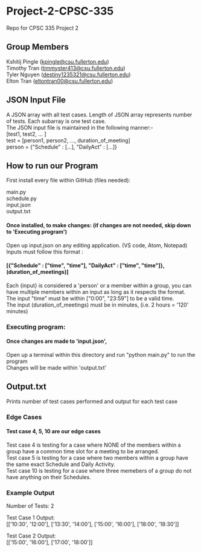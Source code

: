 # Project-2-CPSC-335
Repo for CPSC 335 Project 2

## Group Members
Kshitij Pingle (kpingle@csu.fullerton.edu)  
Timothy Tran (timmyster413@csu.fullerton.edu)  
Tyler Nguyen (destiny1235321@csu.fullerton.edu)  
Elton Tran (eltontran00@csu.fullerton.edu)  

## JSON Input File
A JSON array with all test cases. Length of JSON array represents number of tests. Each subarray is one test case.  
The JSON input file is maintained in the following manner:-  
\[test1, test2, ... \]  
test = \[person1, person2, ..., duration_of_meeting\]  
person =  {"Schedule" : \[...\], "DailyAct" : \[...\]}  

## How to run our Program
First install every file within GitHub (files needed):

main.py  
schedule.py  
input.json  
output.txt  

#### Once installed, to make changes: (if changes are not needed, skip down to 'Executing program')
Open up input.json on any editing application. (VS code, Atom, Notepad)  
Inputs must follow this format :
#### [{"Schedule" : ["time", "time"], "DailyAct" : ["time", "time"]}, (duration_of_meetings)]
Each {input} is considered a 'person' or a member within a group, you can have multiple members within an input as long as it respects the format.  
The input "time" must be within ["0:00", "23:59"] to be a valid time.  
The input (duration_of_meetings) must be in minutes, (i.e. 2 hours = '120' minutes)  

### Executing program:
#### Once changes are made to 'input.json',  
Open up a terminal within this directory and run "python main.py" to run the program  
Changes will be made within 'output.txt'  

## Output.txt
Prints number of test cases performed and output for each test case  

### Edge Cases
#### Test case 4, 5, 10 are our edge cases
Test case 4 is testing for a case where NONE of the members within a group have a common time slot for a meeting to be arranged.  
Test case 5 is testing for a case where two members within a group have the same exact Schedule and Daily Activity.  
Test case 10 is testing for a case where three memebers of a group do not have anything on their Schedules.  

### Example Output
Number of Tests: 2  

Test Case 1 Output:  
[['10:30', '12:00'], ['13:30', '14:00'], ['15:00', '16:00'], ['18:00', '18:30']]  

Test Case 2 Output:  
[['15:00', '16:00'], ['17:00', '18:00']]  

